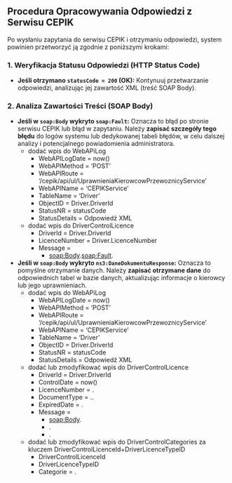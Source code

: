 ## **Procedura Opracowywania Odpowiedzi z Serwisu CEPIK**

Po wysłaniu zapytania do serwisu CEPIK i otrzymaniu odpowiedzi, system powinien przetworzyć ją zgodnie z poniższymi krokami:


### **1. Weryfikacja Statusu Odpowiedzi (HTTP Status Code)**



* **Jeśli otrzymano <code>statusCode = 200</code> (OK):** Kontynuuj przetwarzanie odpowiedzi, analizując jej zawartość XML (treść SOAP Body).


### **2. Analiza Zawartości Treści (SOAP Body)**



* **Jeśli w <code>soap:Body</code> wykryto <code>soap:Fault</code>:** Oznacza to błąd po stronie serwisu CEPIK lub błąd w zapytaniu. Należy **zapisać szczegóły tego błędu** do logów systemu lub dedykowanej tabeli błędów, w celu dalszej analizy i potencjalnego powiadomienia administratora.
    * dodać wpis do WebAPiLog 
        * WebAPILogDate = now()
        * WebAPIMethod = ‘POST’ 
        * WebAPIRoute = ‘/cepik/api/ul/UprawnieniaKierowcowPrzewoznicyService’
        * WebAPIName = ‘CEPIKService’
        * TableName = ‘Driver’
        * ObjectID = Driver.DriverId
        * StatusNR = statusCode
        * StatusDetails = Odpowiedź XML
    * dodać wpis do DriverControlLicence
        * DriverId = Driver.DriverId
        * LicenceNumber = Driver.LicenceNumber
        * Message = 
            * <soap:Body>.<soap:Fault>.<detail>
* **Jeśli w <code>soap:Body</code> wykryto <code>ns3:DaneDokumentuResponse</code>:** Oznacza to pomyślne otrzymanie danych. Należy **zapisać otrzymane dane** do odpowiednich tabel w bazie danych, aktualizując informacje o kierowcy lub jego uprawnieniach.
    * dodać wpis do WebAPiLog 
        * WebAPILogDate = now()
        * WebAPIMethod = ‘POST’ 
        * WebAPIRoute = ‘/cepik/api/ul/UprawnieniaKierowcowPrzewoznicyService’
        * WebAPIName = ‘CEPIKService’
        * TableName = ‘Driver’
        * ObjectID = Driver.DriverId
        * StatusNR = statusCode
        * StatusDetails = Odpowiedź XML
    * dodać lub zmodyfikować wpis do DriverControlLicence
        * DriverId = Driver.DriverId
        * ControlDate  = now()
        * LicenceNumber = <dokumentPotwierdzajacyUprawnienia>.<seriaNumerBlankietuDruku>
        * DocumentType = <dokumentPotwierdzajacyUprawnienia>.<typDokumentu>.<wartosc>
        * ExpiredDate = <dokumentPotwierdzajacyUprawnienia>.<dataWaznosci>
        * Message = 
            * <soap:Body>.<organWydajacyDokument>
            * <stanDokumentu>.<stanDokumentu>
            * <stanDokumentu>.<powodZmianyStanu>
    * dodać lub zmodyfikować wpis do DriverControlCategories za kluczem DriverControlLicenceId+DriverLicenceTypeID 
        * DriverControlLicenceId
        * DriverLicenceTypeID
        * Categorie = <daneUprawnieniaKategorii>.<kategoria>